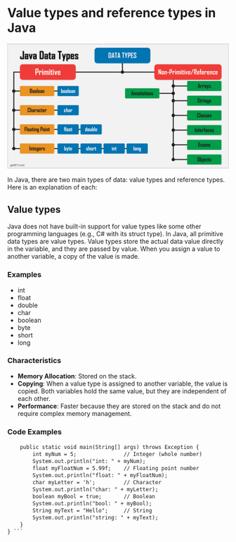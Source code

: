
# Value types and reference types in Java
![alt text](https://github.com/Zaniiiii/Fpt-Assignment1/blob/main/Assignment1/images/valueVSreferences.png?raw=true)

In Java, there are two main types of data: value types and reference types. Here is an explanation of each:

## Value types
Java does not have built-in support for value types like some other programming languages (e.g., C# with its struct type). In Java, all primitive data types are value types. Value types store the actual data value directly in the variable, and they are passed by value. When you assign a value to another variable, a copy of the value is made.

### Examples

- int
- float
- double
- char
- boolean
- byte
- short
- long

### Characteristics

- **Memory Allocation**: Stored on the stack.
- **Copying**: When a value type is assigned to another variable, the value is copied. Both variables hold the same value, but they are independent of each other.
- **Performance**: Faster because they are stored on the stack and do not require complex memory management.

### Code Examples
``` public class Main {
    public static void main(String[] args) throws Exception {
        int myNum = 5;               // Integer (whole number)
        System.out.println("int: " + myNum);
        float myFloatNum = 5.99f;    // Floating point number
        System.out.println("float: " + myFloatNum);
        char myLetter = 'h';         // Character
        System.out.println("char: " + myLetter);
        boolean myBool = true;       // Boolean
        System.out.println("bool: " + myBool);
        String myText = "Hello";     // String
        System.out.println("string: " + myText);
    }
} ```
